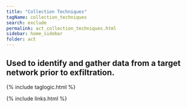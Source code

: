 ```yaml
---
title: "Collection Techniques"
tagName: collection_techniques
search: exclude
permalink: act_collection_techniques.html
sidebar: home_sidebar
folder: act
---
```


## Used to identify and gather data from a target network prior to exfiltration.

{% include taglogic.html %}

{% include links.html %}
